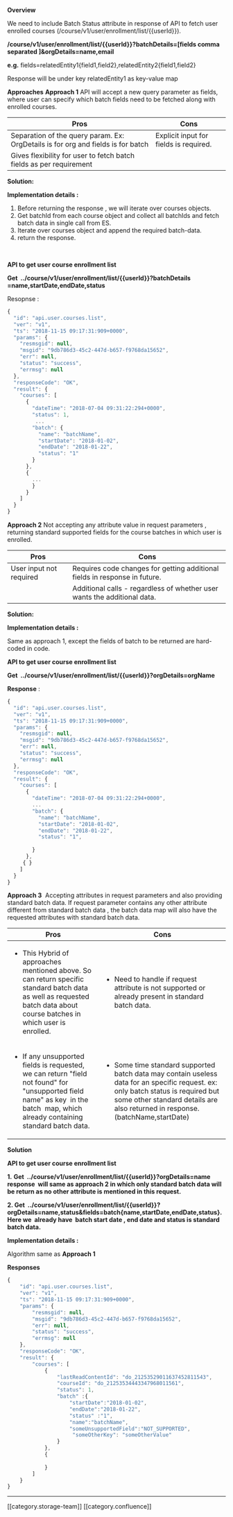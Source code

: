  **Overview** 

We need to include Batch Status attribute in response of API to fetch user enrolled courses (/course/v1/user/enrollment/list/{‌{userId}‌}).

 **/course/v1/user/enrollment/list/{‌{userId}‌}?batchDetails=[fields comma separated ]&orgDetails=name,email** 

 **e.g.**  fields=relatedEntity1{field1,field2},relatedEntity2{field1,field2}

Response will be under key relatedEntity1 as key-value map

 **Approaches**  **Approach 1** API will accept a new query parameter as fields, where user can specify which batch fields need to be fetched along with enrolled courses.





| Pros | Cons | 
|  --- |  --- | 
| Separation of the query param. Ex: OrgDetails is for org and fields is for batch | Explicit input for fields is required. | 
| Gives flexibility for user to fetch batch fields as per requirement |  | 





 **Solution:** 

 **Implementation details :** 


1. Before returning the response , we will iterate over courses objects.
1. Get batchId from each course object and collect all batchIds and fetch batch data in single call from ES.
1. Iterate over courses object and append the required batch-data.
1. return the response.

                                

 **API to get user course enrollment list** 

 **Get  ../course/v1/user/enrollment/list/{‌{userId}‌}?batchDetails =name,startDate,endDate,status** 

Resopnse :


```js
{
  "id": "api.user.courses.list",
  "ver": "v1",
  "ts": "2018-11-15 09:17:31:909+0000",
  "params": {
    "resmsgid": null,
    "msgid": "9db786d3-45c2-447d-b657-f9768da15652",
    "err": null,
    "status": "success",
    "errmsg": null
  },
  "responseCode": "OK",
  "result": {
    "courses": [
      {
        "dateTime": "2018-07-04 09:31:22:294+0000",
        "status": 1,
         ...
        "batch": {
          "name": "batchName",
          "startDate": "2018-01-02",
          "endDate": "2018-01-22",
          "status": "1"
        }
      },
      {
        ...
        }
      }
    ]
  }
}
```


 **Approach 2** Not accepting any attribute value in request parameters , returning standard supported fields for the course batches in which user is enrolled.





| Pros | Cons | 
|  --- |  --- | 
| User input not required | Requires code changes for getting additional fields in response in future. | 
|  | Additional calls - regardless of whether user wants the additional data. | 

 **Solution:** 

 **Implementation details :** 

Same as approach 1, except the fields of batch to be returned are hard-coded in code.

 **API to get user course enrollment list** 

 **Get  ../course/v1/user/enrollment/list/{‌{userId}‌}?orgDetails=orgName** 

 **Response**  :


```js
{
  "id": "api.user.courses.list",
  "ver": "v1",
  "ts": "2018-11-15 09:17:31:909+0000",
  "params": {
    "resmsgid": null,
    "msgid": "9db786d3-45c2-447d-b657-f9768da15652",
    "err": null,
    "status": "success",
    "errmsg": null
  },
  "responseCode": "OK",
  "result": {
    "courses": [
      {
        "dateTime": "2018-07-04 09:31:22:294+0000",
        ...
        "batch": {
          "name": "batchName",
          "startDate": "2018-01-02",
          "endDate": "2018-01-22",
          "status": "1",
         
        }
      },
     { }
    ]
  }
}


```


 **Approach 3**  Accepting attributes in request parameters and also providing standard batch data. If request parameter contains any other attribute different from standard batch data , the batch data map will also have the requested attributes with standard batch data.





| Pros | Cons | 
|  --- |  --- | 
| <ul><li>This Hybrid of approaches mentioned above. So can return specific standard batch data as well as requested batch data about course batches in which user is enrolled.</li></ul> | <ul><li>Need to handle if request attribute is not supported or already present in standard batch data.</li></ul> | 
| <ul><li>If any unsupported fields is requested, we can return "field not found" for "unsupported field name" as key  in the batch  map, which already containing standard batch data.</li></ul> | <ul><li>Some time standard supported batch data may contain useless data for an specific request. ex: only batch status is required but some other standard details are also returned in response.(batchName,startDate)</li></ul> | 





 **Solution** 

 **API to get user course enrollment list** 

 **1.**  **Get  ../course/v1/user/enrollment/list/{‌{userId}‌}?orgDetails=name   response  will same as approach 2 in which only standard batch data will be return as no other attribute is mentioned in this request.** 



 **2. Get  ../course/v1/user/enrollment/list/{‌{userId}‌}?orgDetails=name,status&fields=batch{name,startDate,endDate,status}.   Here we  already have  batch start date , end date and status is standard batch data.** 

 **Implementation details :** 

Algorithm same as  **Approach 1** 

 **Responses** 


```js
{
    "id": "api.user.courses.list",
    "ver": "v1",
    "ts": "2018-11-15 09:17:31:909+0000",
    "params": {
        "resmsgid": null,
        "msgid": "9db786d3-45c2-447d-b657-f9768da15652",
        "err": null,
        "status": "success",
        "errmsg": null
    },
    "responseCode": "OK",
    "result": {
        "courses": [
            {
                "lastReadContentId": "do_21253529011637452811543",
                "courseId": "do_21253534443347968011561",
                "status": 1,
                "batch" :{ 
					"startDate":"2018-01-02",
					"endDate":"2018-01-22",
					"status" :"1",
					"name":"batchName",
					"someUnsupportedField":"NOT_SUPPORTED",
					 "someOtherKey": "someOtherValue"
				}
            },
            {
               
            }
        ]
    }
}
```




*****

[[category.storage-team]] 
[[category.confluence]] 
